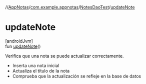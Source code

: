 //[AppNotas](../../../index.md)/[com.example.appnotas](../index.md)/[NotesDaoTest](index.md)/[updateNote](update-note.md)

# updateNote

[androidJvm]\
fun [updateNote](update-note.md)()

Verifica que una nota se puede actualizar correctamente.

- 
   Inserta una nota inicial
- 
   Actualiza el título de la nota
- 
   Comprueba que la actualización se refleje en la base de datos
